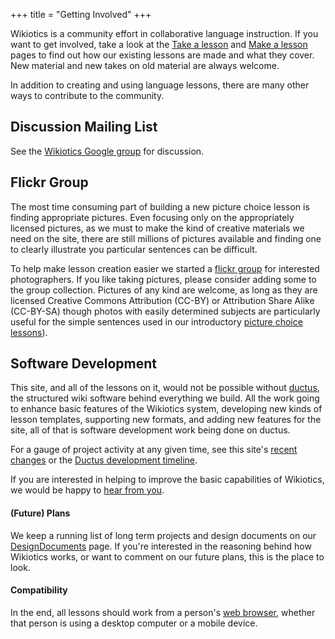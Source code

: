 +++
title = "Getting Involved"
+++

Wikiotics is a community effort in collaborative language instruction.
If you want to get involved, take a look at the [Take a
lesson](/en/Take_a_lesson) and [Make a lesson](/en/Make_a_lesson) pages
to find out how our existing lessons are made and what they cover. New
material and new takes on old material are always welcome.

In addition to creating and using language lessons, there are many other
ways to contribute to the community.

## Discussion Mailing List

See the [Wikiotics Google
group](http://groups.google.com/group/wikiotics) for discussion.

## Flickr Group

The most time consuming part of building a new picture choice lesson is
finding appropriate pictures. Even focusing only on the appropriately
licensed pictures, as we must to make the kind of creative materials we
need on the site, there are still millions of pictures available and
finding one to clearly illustrate you particular sentences can be
difficult.

To help make lesson creation easier we started a [flickr
group](http://www.flickr.com/groups/wikiotics/) for interested
photographers. If you like taking pictures, please consider adding some
to the group collection. Pictures of any kind are welcome, as long as
they are licensed Creative Commons Attribution (CC-BY) or Attribution
Share Alike (CC-BY-SA) though photos with easily determined subjects are
particularly useful for the simple sentences used in our introductory
[picture choice lessons](/en/English_Lesson_-_Introduction)).

## Software Development

This site, and all of the lessons on it, would not be possible without
[ductus](http://ductus.us/), the structured wiki software behind
everything we build. All the work going to enhance basic features of the
Wikiotics system, developing new kinds of lesson templates, supporting
new formats, and adding new features for the site, all of that is
software development work being done on ductus.

For a gauge of project activity at any given time, see this site's
[recent changes](/en/%2Brecent_changes) or the [Ductus development
timeline](http://code.ductus.us/timeline).

If you are interested in helping to improve the basic capabilities of
Wikiotics, we would be happy to [hear from
you](http://alpha.wikiotics.org/wiki/contact).

#### (Future) Plans

We keep a running list of long term projects and design documents on our
[DesignDocuments](/en/DesignDocuments) page. If you're interested in the
reasoning behind how Wikiotics works, or want to comment on our future
plans, this is the place to look.

#### Compatibility

In the end, all lessons should work from a person's [web
browser](/en/Browser_testing_and_compatibility), whether that person is
using a desktop computer or a mobile device.
